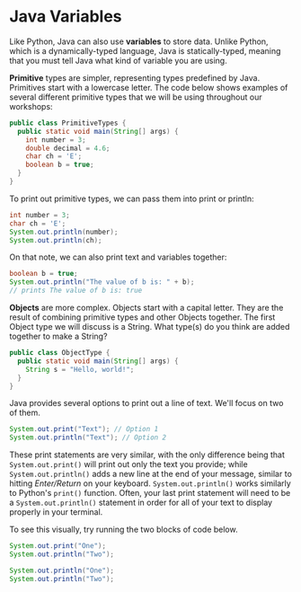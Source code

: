 # Java Variables

Like Python, Java can also use **variables** to store data. Unlike Python, which is a dynamically-typed language, Java is statically-typed, meaning that you must tell Java what kind of variable you are using.

**Primitive** types are simpler, representing types predefined by Java. Primitives start with a lowercase letter. The code below shows examples of several different primitive types that we will be using throughout our workshops:

```java
public class PrimitiveTypes {
  public static void main(String[] args) {
    int number = 3;
    double decimal = 4.6;
    char ch = 'E';
    boolean b = true;
  }
}
```

To print out primitive types, we can pass them into print or println:
```java
int number = 3;
char ch = 'E';
System.out.println(number);
System.out.println(ch);
```

On that note, we can also print text and variables together:
```java
boolean b = true;
System.out.println("The value of b is: " + b);
// prints The value of b is: true
```

**Objects** are more complex. Objects start with a capital letter. They are the result of combining primitive types and other Objects together. The first Object type we will discuss is a String. What type(s) do you think are added together to make a String?

```java
public class ObjectType {
  public static void main(String[] args) {
    String s = "Hello, world!";
  }
}
```

Java provides several options to print out a line of text. We'll focus on two of them.

```java
System.out.print("Text"); // Option 1
System.out.println("Text"); // Option 2
```

These print statements are very similar, with the only difference being that `System.out.print()` will print out only the text you provide; while `System.out.println()` adds a new line at the end of your message, similar to hitting *Enter/Return* on your keyboard. `System.out.println()` works similarly to Python's `print()` function. Often, your last print statement will need to be a `System.out.println()` statement in order for all of your text to display properly in your terminal.

To see this visually, try running the two blocks of code below.

```java
System.out.print("One");
System.out.println("Two");
```

```java
System.out.println("One");
System.out.println("Two");
```
